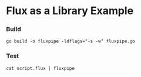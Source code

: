 # Flux as a Library Example


### Build
``` 
go build -o fluxpipe -ldflags="-s -w" fluxpipe.go
```

### Test
```
cat script.flux | fluxpipe
```
